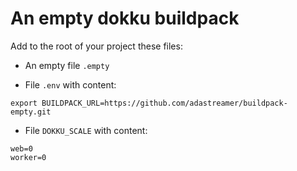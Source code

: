 # An empty dokku buildpack

Add to the root of your project these files:

- An empty file `.empty`

- File `.env` with content:                                          
```
export BUILDPACK_URL=https://github.com/adastreamer/buildpack-empty.git
``` 

- File `DOKKU_SCALE` with content:
```
web=0
worker=0
```
